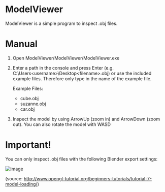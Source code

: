 # ModelViewer
ModelViewer is a simple program to inspect .obj files.

# Manual
1. Open ModelViewer/ModelViewer/ModelViewer.exe
2. Enter a path in the console and press Enter (e.g. C:\Users\<username>\Desktop\<filename>.obj)
   or use the included example files. Therefore only type in the name of the example file.
   
   Example Files:
   - cube.obj
   - suzanne.obj
   - car.obj
3. Inspect the model by using ArrowUp (zoom in) and ArrowDown (zoom out). You can also rotate the
   model with WASD 
   
# Important!
You can only inspect .obj files with the following Blender export settings:

![image](https://user-images.githubusercontent.com/93867224/211086787-b492d528-6c12-4bcf-9f4b-6cc12556c060.png)

(source: http://www.opengl-tutorial.org/beginners-tutorials/tutorial-7-model-loading/)
   

